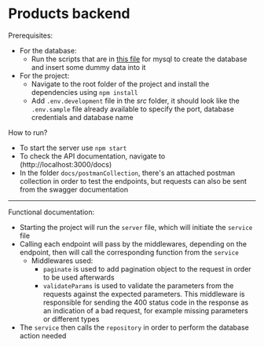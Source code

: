 # Products backend

Prerequisites:
- For the database:
    - Run the scripts that are in [this file](https://github.com/SalmaRagab/products-backend-task/blob/4032335feda27db6042bbc1d2ab8bbed838e3c33/src/database/database.queries.sql) for mysql to create the database and insert some dummy data into it
- For the project:
    - Navigate to the root folder of the project and install the dependencies using `npm install`
    - Add `.env.development` file in the *src* folder, it should look like the `.env.sample` file already available to specify the port, database credentials and database name

How to run?
- To start the server use `npm start`
- To check the API documentation, navigate to (http://localhost:3000/docs)
- In the folder `docs/postmanCollection`, there's an attached postman collection in order to test the endpoints, but requests can also be sent from the swagger documentation
---
Functional documentation:
- Starting the project will run the `server` file, which will initiate the `service` file
- Calling each endpoint will pass by the middlewares, depending on the endpoint, then will call the corresponding function from the `service`
    - Middlewares used:
        - `paginate` is used to add pagination object to the request in order to be used afterwards
        - `validateParams` is used to validate the parameters from the requests against the expected parameters. This middleware is responsible for sending the 400 status code in the response as an indication of a bad request, for example missing parameters or different types
- The `service` then calls the `repository` in order to perform the database action needed
